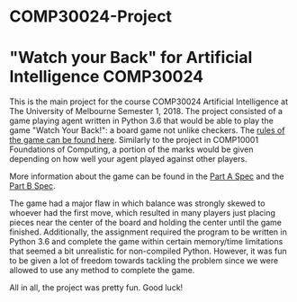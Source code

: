 # COMP30024-Project
"Watch your Back" for Artificial Intelligence COMP30024
=======================================================

This is the main project for the course COMP30024 Artificial Intelligence at The University of Melbourne Semester 1, 2018.
The project consisted of a game playing agent written in Python 3.6 that would be able to play the game "Watch Your Back!": a board game not unlike checkers. The [rules of the game can be found here](https://github.com/samuel-x/Watch-Your-Back/blob/master/rules.pdf). Similarly to the project in COMP10001 Foundations of Computing, a portion of the marks would be given depending on how well your agent played against other players. 

More information about the game can be found in the [Part A Spec](https://github.com/samuel-x/Watch-Your-Back/blob/master/Part%20A%20Spec.pdf) and the [Part B Spec](https://github.com/samuel-x/Watch-Your-Back/blob/master/Part%20B%20Spec.pdf).

The game had a major flaw in which balance was strongly skewed to whoever had the first move, which resulted in many players just placing pieces near the center of the board and holding the center until the game finished. Additionally, the assignment required the program to be written in Python 3.6 and complete the game within certain memory/time limitations that seemed a bit unrealistic for non-compiled Python. However, it was fun to be given a lot of freedom towards tackling the problem since we were allowed to use any method to complete the game.

All in all, the project was pretty fun. Good luck!
